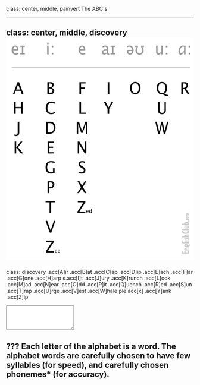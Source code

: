 class: center, middle, painvert
The ABC's

---
class: center, middle, discovery
<img src="images/alphabet_sounds.png" height="600" alt="alphabet sounds">
---
class: discovery
.acc[A]ir
.acc[B]at
.acc[C]ap
.acc[D]ip
.acc[E]ach
.acc[F]ar
.acc[G]one
.acc[H]arp
s.acc[I]t
.acc[J]ury
.acc[K]runch
.acc[L]ook
.acc[M]ad
.acc[N]ear
.acc[O]dd
.acc[P]it
.acc[Q]uench
.acc[R]ed
.acc[S]un
.acc[T]rap
.acc[U]rge
.acc[V]est
.acc[W]hale
ple.acc[x]
.acc[Y]ank
.acc[Z]ip

<textarea rows="4"></textarea>
???
Each letter of the alphabet is a word. The alphabet words are carefully chosen to have few syllables (for speed), and carefully chosen phonemes* (for accuracy).
---